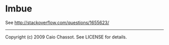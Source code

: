 # Imbue

See <http://stackoverflow.com/questions/1655623/>

---

Copyright (c) 2009 Caio Chassot. See LICENSE for details.
